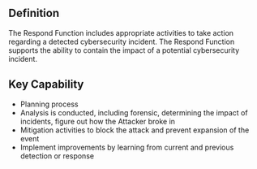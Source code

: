 ## Definition
The Respond Function includes appropriate activities to take action regarding a detected cybersecurity incident. The Respond Function supports the ability to contain the impact of a potential cybersecurity incident.

## Key Capability
- Planning process 
- Analysis is conducted, including forensic, determining the impact of incidents, figure out how the Attacker broke in 
- Mitigation activities to block the attack and prevent expansion of the event
- Implement improvements by learning from current and previous detection or response
